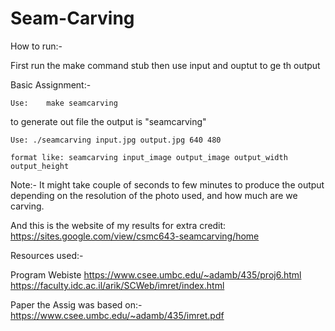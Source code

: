# Seam-Carving


How to run:-

First run the make command stub
then use input and ouptut to ge th output

Basic Assignment:-
 
``` Use:	make seamcarving ```

to generate out file 
the output is "seamcarving"
      
```Use:	./seamcarving input.jpg output.jpg 640 480 ```

``` format like: seamcarving input_image output_image output_width output_height ```
	


Note:-
It might take couple of seconds to few minutes to produce the output depending on the resolution of the photo used, and how much are we carving. 

And this is the website of my results for extra credit: https://sites.google.com/view/csmc643-seamcarving/home

Resources used:-

Program Webiste 
https://www.csee.umbc.edu/~adamb/435/proj6.html
https://faculty.idc.ac.il/arik/SCWeb/imret/index.html

Paper the Assig was based on:-
https://www.csee.umbc.edu/~adamb/435/imret.pdf
